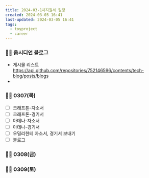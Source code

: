 ```yaml
---
title: 2024-03-1차지원서 일정
created: 2024-03-05 16:41
last-updated: 2024-03-05 16:41
tags:
  - toyproject
  - career
---
```


### 👯‍♂️ 옵시디언 블로그
- 게시물 리스트 https://api.github.com/repositories/752146596/contents/tech-blog/posts/blogs
- 

### 👯‍♂️ 0307(목)

- [ ] 크래프톤-자소서
- [ ] 크래프톤-경기서
- [ ] 아데나-자소서
- [ ] 아데나-경기서
- [ ] 우밀리한테 자소서, 경기서 보내기
- [ ] 블로그 

### 👯‍♂️ 0308(금)
### 👯‍♂️ 0309(토)